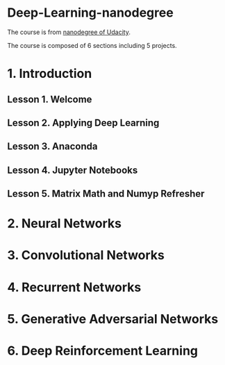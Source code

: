 # Deep-Learning-nanodegree
The course is from [nanodegree of Udacity](https://www.udacity.com/nanodegree).

The course is composed of 6 sections including 5 projects.

# 1. Introduction
## Lesson 1. Welcome
## Lesson 2. Applying Deep Learning
## Lesson 3. Anaconda
## Lesson 4. Jupyter Notebooks
## Lesson 5. Matrix Math and Numyp Refresher

# 2. Neural Networks
# 3. Convolutional Networks
# 4. Recurrent Networks
# 5. Generative Adversarial Networks
# 6. Deep Reinforcement Learning
